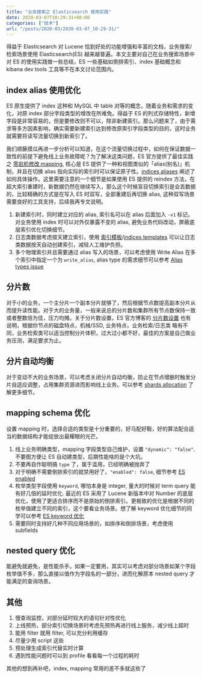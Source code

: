 ```yaml
---
title: "业务搜索之 Elasticsearch 使用实践"
date: 2020-03-07T10:29:31+08:00
categories: ["技术"]
url: "/posts/2020-03/2020-03-07_10-29-31/"
---
```



得益于 Elasticsearch 对 Lucene 恰到好处的功能增强和丰富的文档，业务搜索/检索场景使用 Elasticsearch(ES) 越来越普遍。本文主要对自己在业务搜索场景中对 ES 的使用实践做一些总结，ES 一些基础如倒排索引、index 基础概念和 kibana dev tools 工具等不在本文讨论范围内。

## index alias 使用优化

ES 原生提供了 index 这种和 MySQL 中 table 对等的概念，随着业务和需求的变化，对原 index 部分字段类型的增改在所难免。得益于 ES 的列式存储特性，新增字段是非常容易的，但是要修改则不可以，除非新建索引。那么问题来了，由于需求等多方因素影响，确实需要新建索引达到修改原索引字段类型的目的，这时业务就需要将读写流量切换到新索引了。

我们顺藤摸瓜再进一步分析可以知道，在这个流量切换过程中，如何在保证数据一致性的前提下避免线上业务故障呢？为了解决这类问题，ES 官方提供了最佳实践之 [零宕机修改 mapping](https://www.elastic.co/cn/blog/changing-mapping-with-zero-downtime "零宕机修改 mapping"), 核心是 ES 提供了一种和视图类似的「alias(别名)」机制，并且在切换 alias 指向实际的索引时可以保证原子性。[indices aliases](https://www.elastic.co/guide/en/elasticsearch/reference/7.1/indices-aliases.html "indices aliases") 阐述了如何具体操作。这里需要注意的一个细节是如果使用 ES 提供的 reindex 方法，在超大索引重建时，新数据仍然在继续写入，那么这个时候盲目切换索引是会丢数据的，比较精确的方式是在写入 ES 时双写，全部重建后再切换 alias, 这种双写场景需要良好的工具支持，后续我再专文说明。

1. 新建索引时，同时建立对应的 alias, 索引名可以在 alias 后面加入 `-v1` 标记。对业务使用 index 时可以对外仅暴露不变的 alias, 避免业务代码改动，屏蔽底层索引优化切换细节。
2. 日志类数据考虑按天建立索引，使用 [索引模板](https://www.elastic.co/guide/cn/elasticsearch/guide/current/index-templates.html "索引模板")/[indices templates](https://www.elastic.co/guide/en/elasticsearch/reference/7.1/indices-templates.html "indices templates") 可以让日志类数据按天自动创建索引，减轻人工维护负担。
3. 多个物理索引并且需要通过 alias 写入的场景，可以考虑使用 Write Alias 在多个索引中指定一个为 `write_alias`, alias type 的需求细节可以参考 [Alias types issue](https://github.com/elastic/elasticsearch/issues/30061 "Alias types issue")

## 分片数

对于小的业务，一个主分片一个副本分片就够了，然后根据节点数提高副本分片从而提升读性能。对于大的业务量，一般来说总的分片数和集群所有节点数保持一致或者整数倍为佳，压力均摊。关于分片数设置，ES 官方博客的 [分片数设置](https://www.elastic.co/cn/blog/how-many-shards-should-i-have-in-my-elasticsearch-cluster "分片数设置") 也有说明，根据你节点的磁盘特点，机械/SSD, 业务特点，业务检索/日志类 略有不同，业务检索类可以适当控制分片体积，过大过小都不好，最佳的方案是自己做业务压测，满足要求为止。

## 分片自动均衡

对于变动不大的业务场景，可以考虑关闭分片自动均衡，防止在节点增删时触发分片自适应调整，占用集群资源进而影响线上业务。可以参考 [shards allocation](https://www.elastic.co/guide/en/elasticsearch/reference/current/shards-allocation.html "shards allocation") 了解更多细节。

## mapping schema 优化

设置 mapping 时，选择合适的类型是十分重要的，好马配好鞍，好的算法配合适当的数据结构才能绽放出最耀眼的光芒。

1. 线上业务明确类型，mapping 字段类型自己维护，设置 `"dynamic": "false"`. 不要图方便让 ES 自动建类型，后期性能啥的是个大坑。
2. 不要再自作聪明搞 `type` 了，属于滥用，已经明确被抛弃了
3. 对于明确不需要倒排索引的就禁用好了，`"enabled": false`, 细节参考 [ES enabled](https://www.elastic.co/guide/en/elasticsearch/reference/7.1/enabled.html#enabled "ES enabled")
4. 枚举类型字段使用 `keyword`, 哪怕本身是 integer, 量大的时候对 term query 能有好几倍的延时优化. 最近的 ES 采用了 Lucene 新版本中对 Number 的底层优化，使用了更适合排序而不是原始的倒排索引。更极致的优化是根据不同的枚举值建立不同的索引，这个要看业务场景。想了解 keyword 优化细节的同学可以参考 [ES keyword 优化](https://elasticsearch.cn/article/446 "ES keyword 优化")
5. 需要同时支持好几种不同应用场景的，如排序和倒排场景，考虑使用 subfields

## nested query 优化

能避免就避免，是性能杀手。如果一定要用，其实可以考虑对部分场景如某个字段枚举值不多，那么直接以值作为字段名的一部分，进而化解原本 nested query 才能满足的查询场景。

## 其他

1. 慢查询监控，对部分延时较大的语句针对性优化
2. 上线预热，部分索引切换场景时考虑先预热再进行线上服务，减少线上超时
3. 能用 filter 就用 filter, 可以充分利用缓存
4. 尽量少用 script 这些
5. 预处理生成索引代替实时计算
6. 遇到性能问题时可以到 profile 看看每一个过程的耗时

其他的想到再补吧，index, mapping 常用的差不多就这些了